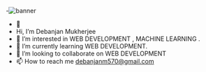 -![banner](https://github.com/BRAVO23111/BRAVO23111/assets/89589614/cb44b679-5a04-4756-b65e-e2c02ca11657)
- 👋
- Hi, I’m Debanjan Mukherjee
- 👀 I’m interested in WEB DEVELOPMENT , MACHINE LEARNING .
- 🌱 I’m currently learning WEB DEVELOPMENT.
- 💞️ I’m looking to collaborate on WEB DEVELOPMENT
- 📫 How to reach me debanjanm570@gmail.com

<!---
BRAVO23111/BRAVO23111 is a ✨ special ✨ repository because its `README.md` (this file) appears on your GitHub profile.
You can click the Preview link to take a look at your changes.
--->
